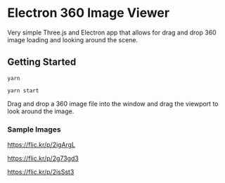 # Electron 360 Image Viewer

Very simple Three.js and Electron app that allows for drag and drop 360 image loading and looking around the scene.

## Getting Started
`yarn`

`yarn start`

Drag and drop a 360 image file into the window and drag the viewport to look around the image.


### Sample Images

https://flic.kr/p/2igArgL

https://flic.kr/p/2g73gd3

https://flic.kr/p/2isSst3
